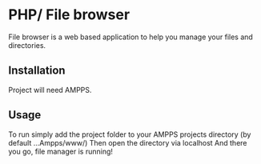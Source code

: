 # PHP/ File browser

File browser is a web based application to help you manage your files and directories.

## Installation
Project will need AMPPS.

## Usage
To run simply add the project folder to your AMPPS projects directory (by default ...Ampps/www/)
Then open the directory via localhost
And there you go, file manager is running!




